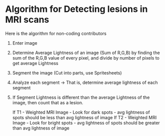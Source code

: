 # Algorithm for Detecting lesions in MRI scans

Here is the algorithm for non-coding contributors

1. Enter image
2. Determine Average Lightness of an image (Sum of R,G,B) 
   by finding the sum of the R,G,B value of every pixel, and divide by number of pixels to get average Lightness
3. Segment the image (Cut into parts, use Spritesheets)
4. Analyze each segment -> That is, determine average lightness of each segment 
5. If Segment Lightness is different than the average Lightness of the image, then count that as a lesion.
   
   If T1 - Weighted MRI Image - Look for dark spots - avg lightness of spots should be less than avg lightness of image 
   If T2 - Weighted MRI Image - Look for bright spots - avg lightness of spots should be greater than avg lightness of image 
